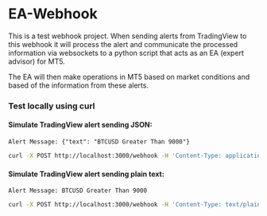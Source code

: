 # EA-Webhook

This is a test webhook project. When sending alerts from TradingView to this webhook it will process the alert and communicate the processed information via websockets to a python script that acts as an EA (expert advisor) for MT5.

The EA will then make operations in MT5 based on market conditions and based of the information from these alerts.

### Test locally using curl

#### Simulate TradingView alert sending JSON:

```
Alert Message: {"text": "BTCUSD Greater Than 9000"}
```

```bash
curl -X POST http://localhost:3000/webhook -H 'Content-Type: application/json; charset=utf-8' -d '{"text": "BTCUSD Greater Than 9000"}'
```

#### Simulate TradingView alert sending plain text:

```
Alert Message: BTCUSD Greater Than 9000
```

```bash
curl -X POST http://localhost:3000/webhook -H 'Content-Type: text/plain; charset=utf-8' -d 'BTCUSD Greater Than 9000'
```
